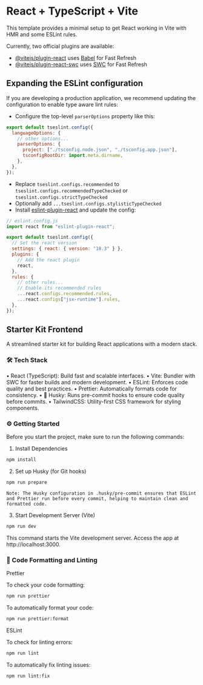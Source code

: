 # React + TypeScript + Vite

This template provides a minimal setup to get React working in Vite with HMR and some ESLint rules.

Currently, two official plugins are available:

- [@vitejs/plugin-react](https://github.com/vitejs/vite-plugin-react/blob/main/packages/plugin-react/README.md) uses [Babel](https://babeljs.io/) for Fast Refresh
- [@vitejs/plugin-react-swc](https://github.com/vitejs/vite-plugin-react-swc) uses [SWC](https://swc.rs/) for Fast Refresh

## Expanding the ESLint configuration

If you are developing a production application, we recommend updating the configuration to enable type aware lint rules:

- Configure the top-level `parserOptions` property like this:

```js
export default tseslint.config({
  languageOptions: {
    // other options...
    parserOptions: {
      project: ["./tsconfig.node.json", "./tsconfig.app.json"],
      tsconfigRootDir: import.meta.dirname,
    },
  },
});
```

- Replace `tseslint.configs.recommended` to `tseslint.configs.recommendedTypeChecked` or `tseslint.configs.strictTypeChecked`
- Optionally add `...tseslint.configs.stylisticTypeChecked`
- Install [eslint-plugin-react](https://github.com/jsx-eslint/eslint-plugin-react) and update the config:

```js
// eslint.config.js
import react from "eslint-plugin-react";

export default tseslint.config({
  // Set the react version
  settings: { react: { version: "18.3" } },
  plugins: {
    // Add the react plugin
    react,
  },
  rules: {
    // other rules...
    // Enable its recommended rules
    ...react.configs.recommended.rules,
    ...react.configs["jsx-runtime"].rules,
  },
});
```

## Starter Kit Frontend

A streamlined starter kit for building React applications with a modern stack.

### 🛠️ Tech Stack

• React (TypeScript): Build fast and scalable interfaces.
• Vite: Bundler with SWC for faster builds and modern development.
• ESLint: Enforces code quality and best practices.
• Prettier: Automatically formats code for consistency.
• 🐺 Husky: Runs pre-commit hooks to ensure code quality before commits.
• TailwindCSS: Utility-first CSS framework for styling components.

### ⚙️ Getting Started

Before you start the project, make sure to run the following commands:

1. Install Dependencies

```bash
npm install
```

2. Set up Husky (for Git hooks)

```bash
npm run prepare
```

    Note: The Husky configuration in .husky/pre-commit ensures that ESLint and Prettier run before every commit, helping to maintain clean and formatted code.

3. Start Development Server (Vite)

```bash
npm run dev
```

This command starts the Vite development server. Access the app at http://localhost:3000.

### 🧹 Code Formatting and Linting

Prettier

To check your code formatting:

```bash
npm run prettier
```

To automatically format your code:

```bash
npm run prettier:format
```

ESLint

To check for linting errors:

```bash
npm run lint
```

To automatically fix linting issues:

```bash
npm run lint:fix
```
